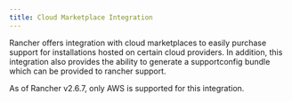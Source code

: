 ```yaml
---
title: Cloud Marketplace Integration
---
```


Rancher offers integration with cloud marketplaces to easily purchase support for installations hosted on certain cloud providers. In addition, this integration also provides the ability to generate a supportconfig bundle which can be provided to rancher support.

As of Rancher v2.6.7, only AWS is supported for this integration.
